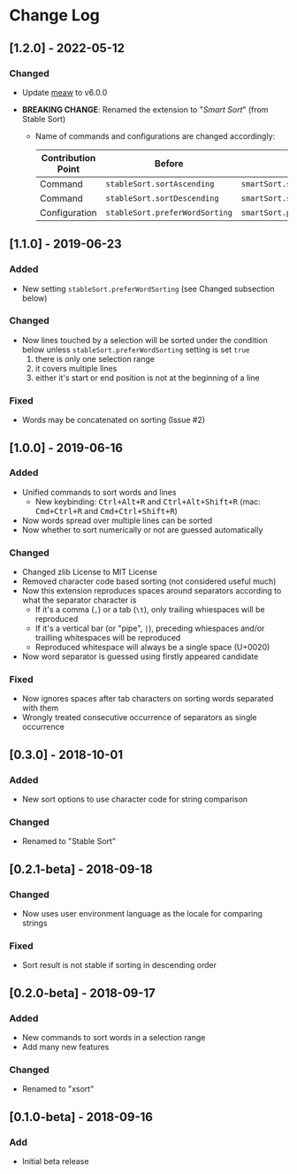 # Change Log

<!-- markdownlint-configure-file
{
  "no-duplicate-header": false,
  "no-inline-html": false
}
-->

## [1.2.0] - 2022-05-12

### Changed

- Update [meaw](https://github.com/susisu/meaw) to v6.0.0
- **BREAKING CHANGE**: Renamed the extension to "_Smart Sort_" (from Stable Sort)

  - Name of commands and configurations are changed accordingly:

    | Contribution Point | Before                         | After                         |
    | ------------------ | ------------------------------ | ----------------------------- |
    | Command            | `stableSort.sortAscending`     | `smartSort.sortAscending`     |
    | Command            | `stableSort.sortDescending`    | `smartSort.sortDescending`    |
    | Configuration      | `stableSort.preferWordSorting` | `smartSort.preferWordSorting` |

## [1.1.0] - 2019-06-23

### Added

- New setting `stableSort.preferWordSorting` (see Changed subsection below)

### Changed

- Now lines touched by a selection will be sorted under the condition below
  unless `stableSort.preferWordSorting` setting is set `true`
  1. there is only one selection range
  2. it covers multiple lines
  3. either it's start or end position is not at the beginning of a line

### Fixed

- Words may be concatenated on sorting (Issue #2)

## [1.0.0] - 2019-06-16

### Added

- Unified commands to sort words and lines
  - New keybinding: <kbd>Ctrl+Alt+R</kbd> and <kbd>Ctrl+Alt+Shift+R</kbd>
    (mac: <kbd>Cmd+Ctrl+R</kbd> and <kbd>Cmd+Ctrl+Shift+R</kbd>)
- Now words spread over multiple lines can be sorted
- Now whether to sort numerically or not are guessed automatically

### Changed

- Changed zlib License to MIT License
- Removed character code based sorting (not considered useful much)
- Now this extension reproduces spaces around separators according to what
  the separator character is
  - If it's a comma (`,`) or a tab (`\t`), only trailing whiespaces will be
    reproduced
  - If it's a vertical bar (or "pipe", `|`), preceding whiespaces and/or
    trailling whitespaces will be reproduced
  - Reproduced whitespace will always be a single space (U+0020)
- Now word separator is guessed using firstly appeared candidate

### Fixed

- Now ignores spaces after tab characters on sorting words separated with them
- Wrongly treated consecutive occurrence of separators as single occurrence

## [0.3.0] - 2018-10-01

### Added

- New sort options to use character code for string comparison

### Changed

- Renamed to "Stable Sort"

## [0.2.1-beta] - 2018-09-18

### Changed

- Now uses user environment language as the locale for comparing strings

### Fixed

- Sort result is not stable if sorting in descending order

## [0.2.0-beta] - 2018-09-17

### Added

- New commands to sort words in a selection range
- Add many new features

### Changed

- Renamed to "xsort"

## [0.1.0-beta] - 2018-09-16

### Add

- Initial beta release
